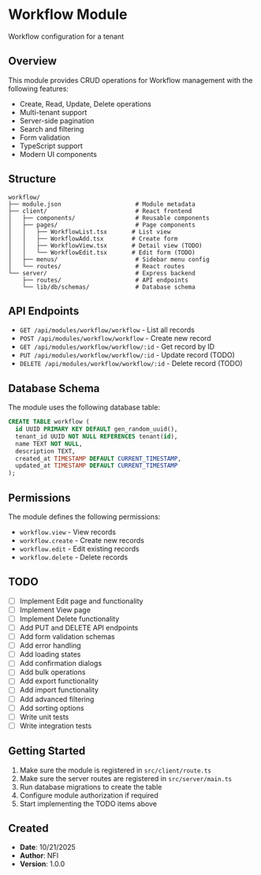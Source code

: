 # Workflow Module

Workflow configuration for a tenant

## Overview

This module provides CRUD operations for Workflow management with the following features:

- Create, Read, Update, Delete operations
- Multi-tenant support
- Server-side pagination
- Search and filtering
- Form validation
- TypeScript support
- Modern UI components

## Structure

```
workflow/
├── module.json                     # Module metadata
├── client/                         # React frontend
│   ├── components/                 # Reusable components
│   ├── pages/                      # Page components
│   │   ├── WorkflowList.tsx       # List view
│   │   ├── WorkflowAdd.tsx        # Create form
│   │   ├── WorkflowView.tsx       # Detail view (TODO)
│   │   └── WorkflowEdit.tsx       # Edit form (TODO)
│   ├── menus/                      # Sidebar menu config
│   └── routes/                     # React routes
└── server/                         # Express backend
    ├── routes/                     # API endpoints
    └── lib/db/schemas/             # Database schema
```

## API Endpoints

- `GET /api/modules/workflow/workflow` - List all records
- `POST /api/modules/workflow/workflow` - Create new record
- `GET /api/modules/workflow/workflow/:id` - Get record by ID
- `PUT /api/modules/workflow/workflow/:id` - Update record (TODO)
- `DELETE /api/modules/workflow/workflow/:id` - Delete record (TODO)

## Database Schema

The module uses the following database table:

```sql
CREATE TABLE workflow (
  id UUID PRIMARY KEY DEFAULT gen_random_uuid(),
  tenant_id UUID NOT NULL REFERENCES tenant(id),
  name TEXT NOT NULL,
  description TEXT,
  created_at TIMESTAMP DEFAULT CURRENT_TIMESTAMP,
  updated_at TIMESTAMP DEFAULT CURRENT_TIMESTAMP
);
```

## Permissions

The module defines the following permissions:

- `workflow.view` - View records
- `workflow.create` - Create new records  
- `workflow.edit` - Edit existing records
- `workflow.delete` - Delete records

## TODO

- [ ] Implement Edit page and functionality
- [ ] Implement View page  
- [ ] Implement Delete functionality
- [ ] Add PUT and DELETE API endpoints
- [ ] Add form validation schemas
- [ ] Add error handling
- [ ] Add loading states
- [ ] Add confirmation dialogs
- [ ] Add bulk operations
- [ ] Add export functionality
- [ ] Add import functionality
- [ ] Add advanced filtering
- [ ] Add sorting options
- [ ] Write unit tests
- [ ] Write integration tests

## Getting Started

1. Make sure the module is registered in `src/client/route.ts`
2. Make sure the server routes are registered in `src/server/main.ts`
3. Run database migrations to create the table
4. Configure module authorization if required
5. Start implementing the TODO items above

## Created

- **Date**: 10/21/2025
- **Author**: NFI
- **Version**: 1.0.0
